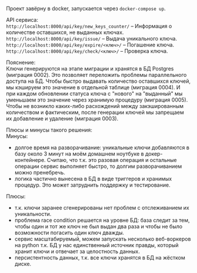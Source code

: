 Проект завёрну в docker, запускается через `docker-compose up`.  

API сервиса:  
`http://localhost:8000/api/key/new_keys_counter/` – Информация о количестве оставшихся, не выданных ключах.  
`http://localhost:8000/api/key/issue/` – Выдача уникального ключа.  
`http://localhost:8000/api/key/expire/<ключ>/` – Погашение ключа.  
`http://localhost:8000/api/key/check/<ключ>/` – Проверка ключа.  

Пояснение:  
Ключи генерируются на этапе миграции и хранятся в БД Postgres (миграция 0002). Это позволяет переложить проблемы параллельного доступа на БД. Чтобы быстро выдавать количество оставшихся ключей, мы кэшируем это значение в отдельной таблице (миграция 0004). И при каждом обновлении статуса ключа с "нового" на "выданный" мы уменьшаем это значение через хранимую процедуру (миграция 0005). Чтобы не возникло каких-либо расхождений между закэшированным количеством и фактическим, после генерации ключей мы запрещаем их добавление и удаление (миграция 0003).  

Плюсы и минусы такого решения:  
Минусы:  
* долгое время на разворачивание: уникальные ключи добавляются в базу около 3 минут на моём домашнем ноутбуке в докер-контейнере. Считаю, что т.к. это разовая операция и остальные операции сервис выполняет быстро, то долгим разворачиванием можно пренебречь.
* логика частично вынесена в БД в виде триггеров и хранимых процедур. Это может затруднить поддержку и тестирование.  

  
Плюсы:
* т.к. ключи заранее сгенерированы нет проблем с отслеживанием их уникальности.
* проблема race condition решается на уровне БД: база следит за тем, чтобы один и тот же ключ не был выдан два раза и чтобы не было возможности погасить один ключ дважды.
* сервис масштабируемый, можем запускать несколько веб-воркеров на python т.к. БД у нас единственный источник правды, который хранит ключи и отвечает за целостность данных.
* персистентность данных, т.к. все ключи хранятся в БД на жёстком диске.